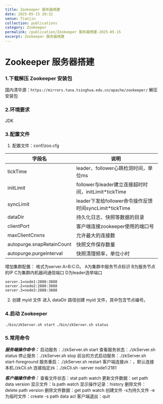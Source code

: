 ```yaml
---
title: Zookeeper 服务器搭建
date: 2025-05-15 20:32
venue: Tianjin
collection: publications
category: Zookeeper
permalink: /publication/Zookeeper 服务器搭建-2025-05-15
excerpt: Zookeeper 服务器搭建
---
```

# Zookeeper 服务器搭建

### 1.下载解压 Zookeeper 安装包
国内清华源：`https://mirrors.tuna.tsinghua.edu.cn/apache/zookeeper/`
解压安装包


### 2.环境要求
JDK

### 3.配置文件
1) 配置文件：conf/zoo.cfg

| 字段名 | 说明 |
|---|---|
| tickTime | leader、follower心跳检测时间，单位ms |
| initLimit | follower与leader建立连接超时时间，initLimit*tickTime |
| syncLimit | leader下发给follower命令操作反馈时间syncLimit*tickTime |
| dataDir | 持久化日志、快照等数据的目录 |
| clientPort | 客户端连接zookeeper使用的端口号 |
| maxClientCnxns | 允许最大的连接数 |
| autopurge.snapRetainCount | 快照文件保存数量 |
| autopurge.purgeInterval | 快照清理频率，单位小时 |

增加集群配置：
格式为server.A=B:C:D。
A为集群中服务节点标识
B为服务节点的IP
C为集群内机器间通信端口
D为leader选举端口
```
server.1=node1:2888:3888
server.2=node2:2888:3888
server.3=node3:2888:3888
```

2) 创建 myid 文件
进入 dataDir 路径创建 myid 文件，其中包含节点编号。

### 4.启动 Zookeeper
`./bin/zkServer.sh start`
`./bin/zkServer.sh status`

### 5.常用命令
***服务端操作命令：***
启动服务：./zkServer.sh start
查看服务状态：./zkServer.sh status
停止服务：./zkServer.sh stop
前台的方式启动服务：./zkServer.sh start-foreground
服务重启：./zkServer.sh restart
客户端连接zk：，默认连接本机./zkCli.sh
连接指定zk：./zkCli.sh -server node1:2181

***客户端操作命令：***
查看文件状态：stat path watch
更新文件数据：set path data version
显示文件：ls path watch
显示操作记录：history
删除文件：delete path version
删除文件数据：get path watch
创建文件 -s为持久文件  -e为临时文件：create -s path data acl
客户端退出：quit


